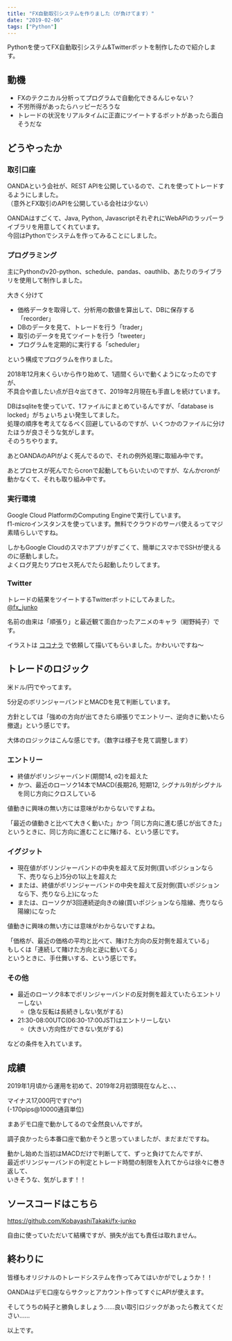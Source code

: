 ```yaml
---
title: "FX自動取引システムを作りました（が負けてます）"
date: "2019-02-06"
tags: ["Python"]
---
```


Pythonを使ってFX自動取引システム&Twitterボットを制作したので紹介します。

## 動機

- FXのテクニカル分析ってプログラムで自動化できるんじゃない？
- 不労所得があったらハッピーだろうな
- トレードの状況をリアルタイムに正直にツイートするボットがあったら面白そうだな

## どうやったか

### 取引口座

OANDAという会社が、REST APIを公開しているので、これを使ってトレードするようにしました。
<br/>
（意外とFX取引のAPIを公開している会社は少ない）

OANDAはすごくて、Java, Python, JavascriptそれぞれにWebAPIのラッパーライブラリを用意してくれています。
<br/>
今回はPythonでシステムを作ってみることにしました。

### プログラミング

主にPythonのv20-python、schedule、pandas、oauthlib、あたりのライブラリを使用して制作しました。

大きく分けて

- 価格データを取得して、分析用の数値を算出して、DBに保存する「recorder」
- DBのデータを見て、トレードを行う「trader」
- 取引のデータを見てツイートを行う「tweeter」
- プログラムを定期的に実行する「scheduler」

という構成でプログラムを作りました。

2018年12月末くらいから作り始めて、1週間くらいで動くようになったのですが、
<br/>
不具合や直したい点が日々出てきて、2019年2月現在も手直しを続けています。

DBはsqliteを使っていて、1ファイルにまとめているんですが、「database is locked」がちょいちょい発生してました。
<br/>
処理の順序を考えてなるべく回避しているのですが、いくつかのファイルに分けたほうが良さそうな気がします。
<br/>
そのうちやります。

あとOANDAのAPIがよく死んでるので、それの例外処理に取組み中です。

あとプロセスが死んでたらcronで起動してもらいたいのですが、なんかcronが動かなくて、それも取り組み中です。

### 実行環境

Google Cloud PlatformのComputing Engineで実行しています。
<br/>
f1-microインスタンスを使っています。無料でクラウドのサーバ使えるってマジ素晴らしいですね。

しかもGoogle Cloudのスマホアプリがすごくて、簡単にスマホでSSHが使えるのに感動しました。
<br/>
よくログ見たりプロセス死んでたら起動したりしてます。

### Twitter

トレードの結果をツイートするTwitterボットにしてみました。
<br/>
<a href="https://twitter.com/fx_junko" target="_blank" rel="noopener noreferrer">@fx_junko</a>

名前の由来は「順張り」と最近観て面白かったアニメのキャラ（紺野純子）です。

イラストは
<a href="https://coconala.com/" target="_blank" rel="noopener noreferrer">ココナラ</a>
で依頼して描いてもらいました。かわいいですね〜

## トレードのロジック

米ドル/円でやってます。

5分足のボリンジャーバンドとMACDを見て判断しています。

方針としては「強めの方向が出てきたら順張りでエントリー、逆向きに動いたら撤退」という感じです。

大体のロジックはこんな感じです。（数字は様子を見て調整します）

### エントリー

- 終値がボリンジャーバンド(期間14, σ2)を超えた
- かつ、最近のローソク14本でMACD(長期26, 短期12, シグナル9)がシグナルを同じ方向にクロスしている

値動きに興味の無い方には意味がわからないですよね。

「最近の値動きと比べて大きく動いた」かつ「同じ方向に進む感じが出てきた」
<br/>
というときに、同じ方向に進むことに賭ける、という感じです。

### イグジット

- 現在値がボリンジャーバンドの中央を超えて反対側(買いポジションなら下、売りなら上)5分の1以上を超えた
- または、終値がボリンジャーバンドの中央を超えて反対側(買いポジションなら下、売りなら上)になった
- または、ローソクが3回連続逆向きの線(買いポジションなら陰線、売りなら陽線)になった

値動きに興味の無い方には意味がわからないですよね。

「価格が、最近の価格の平均と比べて、賭けた方向の反対側を超えている」
<br/>
もしくは「連続して賭けた方向と逆に動いてる」
<br/>
というときに、手仕舞いする、という感じです。

### その他

- 最近のローソク8本でボリンジャーバンドの反対側を超えていたらエントリーしない
  - (急な反転は長続きしない気がする)
- 21:30-08:00UTC(06:30-17:00JST)はエントリーしない
  - (大きい方向性ができない気がする)

などの条件を入れています。

## 成績

2019年1月頃から運用を初めて、2019年2月初頭現在なんと、、、

マイナス17,000円です(^o^)
<br/>
(-170pips@10000通貨単位)

まあデモ口座で動かしてるので全然良いんですが。

調子良かったら本番口座で動かそうと思っていましたが、まだまだですね。

動かし始めた当初はMACDだけで判断してて、ずっと負けてたんですが、
<br/>
最近ボリンジャーバンドの判定とトレード時間の制限を入れてからは徐々に巻き返して、
<br/>
いきそうな、気がします！！

## ソースコードはこちら

<a href="https://github.com/KobayashiTakaki/fx-junko" target="_blank" rel="noopener noreferrer">https://github.com/KobayashiTakaki/fx-junko</a>

自由に使っていただいて結構ですが、損失が出ても責任は取れません。

## 終わりに

皆様もオリジナルのトレードシステムを作ってみてはいかがでしょうか！！

OANDAはデモ口座ならサクッとアカウント作ってすぐにAPIが使えます。

そしてうちの純子と勝負しましょう……良い取引ロジックがあったら教えてください……

以上です。
